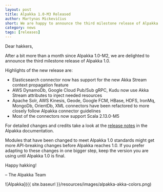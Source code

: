 ```yaml
---
layout: post
title: Alpakka 1.0-M3 Released
author: Martynas Mickevičius
short: We are happy to announce the third milestone release of Alpakka 1.0
category: news
tags: [releases]
---
```


Dear hakkers,

After a bit more than a month since Alpakka 1.0-M2, we are delighted to announce the third milestone release of Alpakka 1.0.

Highlights of the new release are:

* Elasticsearch connector now has support for the new Akka Stream context propagation feature
* AWS DynamoDb, Google Cloud Pub/Sub gRPC, Kudu now use Akka Stream attributes to inject needed resources
* Apache Solr, AWS Kinesis, Geode, Google FCM, HBase, HDFS, IronMq, MongoDb, OrientDb, XML connectors have been refactored to more closely follow Alpakka connector guidelines
* Most of the connectors now support Scala 2.13.0-M5
 
For detailed changes and credits take a look at the [release notes](https://doc.akka.io/docs/alpakka/current/release-notes/1.0-M3.html) in the Alpakka documentation.

Modules that have been changed to meet Alpakka 1.0 standards might get more API-breaking changes before Alpakka reaches 1.0. If you prefer adapting to these changes in one bigger step, keep the version you are using until Alpakka 1.0 is final.

Happy hakking!

– The Alpakka Team

![Alpakka]({{ site.baseurl }}/resources/images/alpakka-akka-colors.png)
